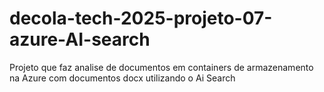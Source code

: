 # decola-tech-2025-projeto-07-azure-AI-search
Projeto que faz analise de documentos em containers de armazenamento na Azure com documentos docx utilizando o Ai Search
